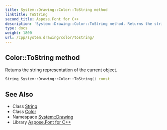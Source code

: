 ```yaml
---
title: System::Drawing::Color::ToString method
linktitle: ToString
second_title: Aspose.Font for C++
description: 'System::Drawing::Color::ToString method. Returns the string representation of the current object in C++.'
type: docs
weight: 1800
url: /cpp/system.drawing/color/tostring/
---
```

## Color::ToString method


Returns the string representation of the current object.

```cpp
String System::Drawing::Color::ToString() const
```

## See Also

* Class [String](../../../system/string/)
* Class [Color](../)
* Namespace [System::Drawing](../../)
* Library [Aspose.Font for C++](../../../)
